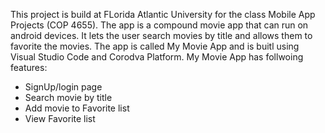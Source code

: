 This project is build at FLorida Atlantic University for the class Mobile App Projects (COP 4655). The app is a compound movie app that can run on android devices. It lets the user search movies by title and allows them to favorite the movies. The app is called My Movie App and is buitl using Visual Studio Code and Corodva Platform. My Movie App has follwoing features:
- SignUp/login page
- Search movie by title
- Add movie to Favorite list
- View Favorite list
